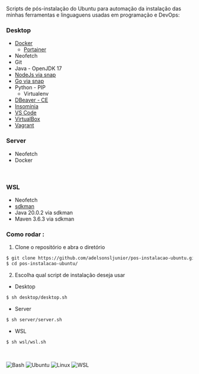 Scripts de pós-instalação do Ubuntu para automação da instalação das minhas ferramentas e linguaguens usadas em programação e DevOps: 

### Desktop

+ [Docker](https://docs.docker.com/engine/install/ubuntu/)
    + [Portainer](https://docs.portainer.io/start/install-ce/server/docker/linux)
+ Neofetch
+ Git
+ Java - OpenJDK 17
+ [NodeJs via snap](https://snapcraft.io/node)
+ [Go via snap](https://snapcraft.io/go)
+ Python - PIP
    + Virtualenv
+ [DBeaver - CE](https://www.edivaldobrito.com.br/dbeaver-no-ubuntu-e-derivados/)
+ [Insominia](https://docs.insomnia.rest/insomnia/install)
+ [VS Code](https://code.visualstudio.com/docs/setup/linux)
+ [VirtualBox](https://www.virtualbox.org/wiki/Linux_Downloads)
+ [Vagrant](https://developer.hashicorp.com/vagrant/downloads)

### Server

+ Neofetch
+ Docker

<br>

### WSL

+ Neofetch
+ [sdkman](https://sdkman.io/install)
+ Java 20.0.2 via sdkman
+ Maven 3.6.3 via sdkman

### Como rodar :

1. Clone o repositório e abra o diretório

~~~bash
$ git clone https://github.com/adelsonsljunior/pos-instalacao-ubuntu.git
$ cd pos-instalacao-ubuntu/
~~~

2. Escolha qual script de instalação deseja usar

+ Desktop

~~~bash
$ sh desktop/desktop.sh
~~~

+ Server

~~~bash
$ sh server/server.sh
~~~

+ WSL

~~~bash
$ sh wsl/wsl.sh
~~~

<br>

![Bash](https://img.shields.io/badge/Shell_Script-121011?style=for-the-badge&logo=gnu-bash&logoColor=white)
![Ubuntu](https://img.shields.io/badge/Ubuntu-E95420?style=for-the-badge&logo=ubuntu&logoColor=white)
![Linux](https://img.shields.io/badge/Linux-FCC624?style=for-the-badge&logo=linux&logoColor=black)
![WSL](https://img.shields.io/badge/WSL-0a97f5?style=for-the-badge&logo=linux&logoColor=white)

